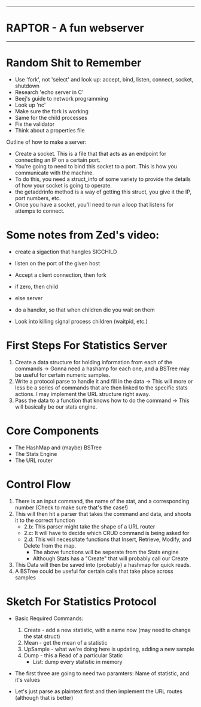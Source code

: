 ---------------------------------
RAPTOR - A fun webserver
=================================
_________________________________

Random Shit to Remember
=======================
* Use 'fork', not 'select' and look up: accept, bind,
listen, connect, socket, shutdown
* Research 'echo server in C'
* Beej's guide to network programming
* Look up 'nc'
* Make sure the fork is working 
* Same for the child processes
* Fix the validator
* Think about a properties file


Outline of how to make a server:

* Create a socket. This is a file that that acts as an endpoint for connecting an IP on a certain port.
* You're going to need to bind this socket to a port. This is how you communicate with the machine.
* To do this, you need a struct_info of some variety to provide the details of how your socket is going to operate.
* the getaddrinfo method is a way of getting this struct, you give it the IP, port numbers, etc.
* Once you have a socket, you'll need to run a loop that listens for attemps to connect.

Some notes from Zed's video:
===========================
* create a sigaction that hangles SIGCHILD
* listen on the port of the given host
* Accept a client connection, then fork
* if zero, then child
* else server
* do a handler, so that when children die you wait on them

* Look into killing signal process children (waitpid, etc.)

First Steps For Statistics Server
================================
1. Create a data structure for holding information from each of the commands -> Gonna need a hashamp for each one,
and a BSTree may be useful for certain numeric samples.
2. Write a protocol parse to handle it and fill in the data ->
This will more or less be a series of commands that are then linked to the 
specific stats actions. I may implement the URL structure right away.
3. Pass the data to a function that knows how to do the command -> 
This will basically be our stats engine.

Core Components
===============
- The HashMap and (maybe) BSTree
- The Stats Engine
- The URL router

Control Flow
============
1. There is an input command, the name of the stat, and a corresponding number (Check to make sure that's the case!)
2. This will then hit a parser that takes the command and data, and shoots it to the correct function
   * 2.b: This parser might take the shape of a URL router
   * 2.c: It will have to decide which CRUD command is being asked for
   * 2.d: This will necessitate functions that Insert, Retrieve, Modify, and Delete from the map.
        - The above functions will be seperate from the Stats engine
        - Although Stats has a "Create" that will probably call our Create
3. This Data will then be saved into (probably) a hashmap for quick reads.
4. A BSTree could be useful for certain calls that take place across samples


Sketch For Statistics Protocol
==============================
* Basic Required Commands:
    1. Create - add a new statistic, with a name now (may need to change the stat struct)
    2. Mean - get the mean of a statistic
    3. UpSample - what we're doing here is updating, adding a new sample
    4. Dump - this a Read of a particular Static
        - List: dump every statistic in memory

* The first three are going to need two paramters: Name of statistic, and it's values
* Let's just parse as plaintext first and then implement the URL routes (although that is better)































